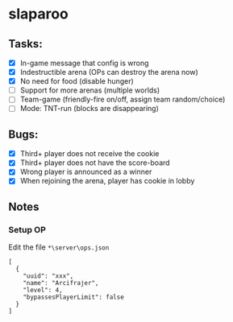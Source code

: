 # slaparoo

## Tasks:

- [x] In-game message that config is wrong
- [x] Indestructible arena (OPs can destroy the arena now)
- [x] No need for food (disable hunger)
- [ ] Support for more arenas (multiple worlds)
- [ ] Team-game (friendly-fire on/off, assign team random/choice)
- [ ] Mode: TNT-run (blocks are disappearing)

## Bugs:

- [x] Third+ player does not receive the cookie
- [x] Third+ player does not have the score-board
- [x] Wrong player is announced as a winner
- [x] When rejoining the arena, player has cookie in lobby

## Notes

### Setup OP
Edit the file `*\server\ops.json`
~~~~
[
  {
    "uuid": "xxx",
    "name": "Arcifrajer",
    "level": 4,
    "bypassesPlayerLimit": false
  }
]
~~~~
